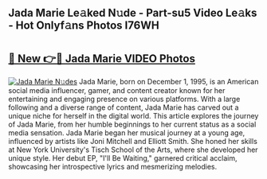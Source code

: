 ## Jada Marie Le𝚊ked N𝚞de - Part-su5 Video Le𝚊ks - Hot Onlyf𝚊ns Photos I76WH

# <h2><a href="http://ac3468.deff.icu/?id=Jada+Marie">🔗 New 👉🔴 Jada Marie VIDEO Photos</a></h2>

[![Jada Marie N𝚞des](https://i.imgur.com/rIISA9y.gif)](http://ac3468.deff.icu/?id=Jada+Marie)
Jada Marie, born on December 1, 1995, is an American social media influencer, gamer, and content creator known for her entertaining and engaging presence on various platforms. With a large following and a diverse range of content, Jada Marie has carved out a unique niche for herself in the digital world. This article explores the journey of Jada Marie, from her humble beginnings to her current status as a social media sensation. Jada Marie began her musical journey at a young age, influenced by artists like Joni Mitchell and Elliott Smith. She honed her skills at New York University's Tisch School of the Arts, where she developed her unique style. Her debut EP, "I'll Be Waiting," garnered critical acclaim, showcasing her introspective lyrics and mesmerizing melodies.
